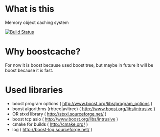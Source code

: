 What is this
===========

Memory object caching system

[![Build Status](https://travis-ci.org/azat/boostcache.png?branch=master)](https://travis-ci.org/azat/boostcache)

Why boostcache?
===============

For now it is boost because used boost tree, but maybe in future it will be boost because it is fast.

Used libraries
==============

- boost program options ( http://www.boost.org/libs/program_options )
- boost algorithms (rbtree|avltree) ( http://www.boost.org/libs/intrusive )
- OR stxxl library ( http://stxxl.sourceforge.net/ )
- boost tcp asio ( http://www.boost.org/libs/intrusive )
- cmake for builds ( http://cmake.org/ )
- log ( http://boost-log.sourceforge.net/ )
